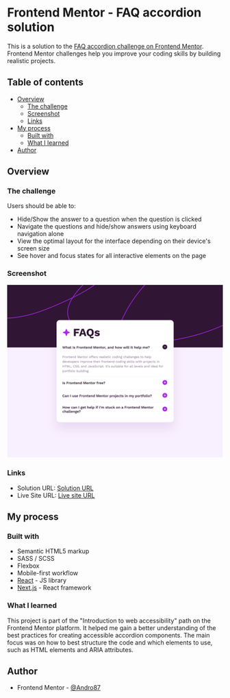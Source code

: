# Frontend Mentor - FAQ accordion solution

This is a solution to the [FAQ accordion challenge on Frontend Mentor](https://www.frontendmentor.io/challenges/faq-accordion-wyfFdeBwBz). Frontend Mentor challenges help you improve your coding skills by building realistic projects.

## Table of contents

-   [Overview](#overview)
    -   [The challenge](#the-challenge)
    -   [Screenshot](#screenshot)
    -   [Links](#links)
-   [My process](#my-process)
    -   [Built with](#built-with)
    -   [What I learned](#what-i-learned)
-   [Author](#author)

## Overview

### The challenge

Users should be able to:

-   Hide/Show the answer to a question when the question is clicked
-   Navigate the questions and hide/show answers using keyboard navigation alone
-   View the optimal layout for the interface depending on their device's screen size
-   See hover and focus states for all interactive elements on the page

### Screenshot

![FAQ accordion](./public/assets/images/screenshot.png)

### Links

-   Solution URL: [Solution URL](https://github.com/Andro87/faq-accordion-path.git)
-   Live Site URL: [Live site URL](https://faq-accordion-path.vercel.app/)

## My process

### Built with

-   Semantic HTML5 markup
-   SASS / SCSS
-   Flexbox
-   Mobile-first workflow
-   [React](https://reactjs.org/) - JS library
-   [Next.js](https://nextjs.org/) - React framework

### What I learned

This project is part of the "Introduction to web accessibility" path on the Frontend Mentor platform. It helped me gain a better understanding of the best practices for creating accessible accordion components. The main focus was on how to best structure the code and which elements to use, such as HTML elements and ARIA attributes.

## Author

-   Frontend Mentor - [@Andro87](https://www.frontendmentor.io/profile/Andro87)

